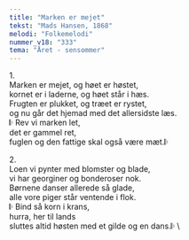 ```yaml
---
title: "Marken er mejet"
tekst: "Mads Hansen, 1868"
melodi: "Folkemelodi"
nummer_v18: "333"
tema: "Året - sensommer"
---
```

1\.\
Marken er mejet, og høet er høstet,\
kornet er i laderne, og høet står i hæs.\
Frugten er plukket, og træet er rystet,\
og nu går det hjemad med det allersidste læs.\
𝄆 Rev vi marken let,\
det er gammel ret,\
fuglen og den fattige skal også være mæt.𝄆

2\.\
Loen vi pynter med blomster og blade,\
vi har georginer og bonderoser nok.\
Børnene danser allerede så glade,\
alle vore piger står ventende i flok.\
𝄆 Bind så korn i krans,\
hurra, her til lands\
sluttes altid høsten med et gilde og en dans.𝄆 \
